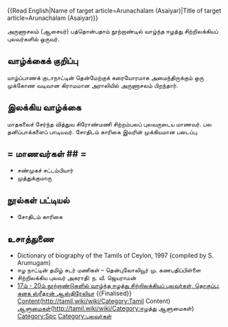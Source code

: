 {{Read English|Name of target article=Arunachalam (Asaiyar)|Title of target article=Arunachalam (Asaiyar)}}

அருணாசலம் (ஆசையர்) பத்தொன்பதாம் நூற்றாண்டில் வாழ்ந்த ஈழத்து சிற்றிலக்கியப் புலவர்களில் ஒருவர். 
## வாழ்க்கைக் குறிப்பு
யாழ்ப்பாணக் குடாநாட்டின் தென்மேற்குக் கரையோரமாக அமைந்திருக்கும் ஒரு முக்கோண வடிவான கிராமமான அராலியில் அருணாசலம் பிறந்தார்.
## இலக்கிய வாழ்க்கை
மாதகலைச் சேர்ந்த வித்துவ சிரோண்மணி சிற்றம்பலப் புலவருடைய மாணவர். பல தனிப்பாக்களைப் பாடியவர். சோதிடம் காரிகை இவரின் முக்கியமான படைப்பு. 
## = மாணவர்கள் ## =
* சண்முகச் சட்டம்பியார்
* முத்துக்குமாரு
## நூல்கள் பட்டியல்
* சோதிடம் காரிகை
## உசாத்துணை
* Dictionary of biography of the Tamils of Ceylon, 1997 (compiled by S. Arumugam)
* ஈழ நாட்டின் தமிழ் சுடர் மணிகள் – தென்புலோலியூர் மு. கணபதிப்பிள்ளை
* சிற்றிலக்கிய புலவர் அகராதி: ந. வீ. ஜெயராமன்
* [17ம் - 20ம் நூற்றாண்டுகளில் வாழ்ந்த ஈழத்து சிற்றிலக்கியப் புலவர்கள், தொகுப்பு: கனக ஸ்ரீதரன் ஆஸ்திரேலியா](http://kanaga_sritharan.tripod.com/sittilakkiyam.htm#2)
{{Finalised}}
[Content](Category:Tamil)(http://tamil.wiki/wiki/Category:Tamil Content)
[ஆளுமைகள்](Category:ஈழத்து)(http://tamil.wiki/wiki/Category:ஈழத்து ஆளுமைகள்)
[Category:Spc](http://tamil.wiki/wiki/Category:Spc)
[Category:புலவர்கள்](http://tamil.wiki/wiki/Category:புலவர்கள்)